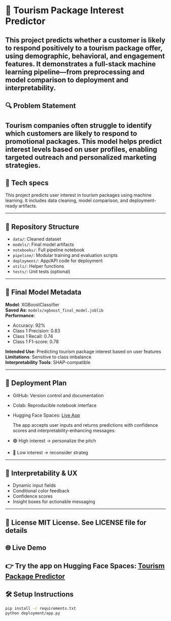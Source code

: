 # 🧠 Tourism Package Interest Predictor

This project predicts whether a customer is likely to respond positively to a tourism package offer, using demographic, behavioral, and engagement features. It demonstrates a full-stack machine learning pipeline—from preprocessing and model comparison to deployment and interpretability.
---

## 🔍 Problem Statement

Tourism companies often struggle to identify which customers are likely to respond to promotional packages. This model helps predict interest levels based on user profiles, enabling targeted outreach and personalized marketing strategies.
---

## 🧭 Tech specs
This project predicts user interest in tourism packages using machine learning. It includes data cleaning, model comparison, and deployment-ready artifacts.

---

## 📁 Repository Structure

- `data/`: Cleaned dataset
- `models/`: Final model artifacts
- `notebooks/`: Full pipeline notebook
- `pipeline/`: Modular training and evaluation scripts
- `deployment/`: App/API code for deployment
- `utils/`: Helper functions
- `tests/`: Unit tests (optional)

---

## 🧠 Final Model Metadata

**Model**: XGBoostClassifier  
**Saved As**: `models/xgboost_final_model.joblib`  
**Performance**:  
- Accuracy: 92%  
- Class 1 Precision: 0.83  
- Class 1 Recall: 0.74  
- Class 1 F1-score: 0.78  

**Intended Use**: Predicting tourism package interest based on user features  
**Limitations**: Sensitive to class imbalance  
**Interpretability Tools**: SHAP-compatible

---

## 🚀 Deployment Plan

- GitHub: Version control and documentation  
- Colab: Reproducible notebook interface
- Hugging Face Spaces: [Live App](https://huggingface.co/spaces/ManishManu44/TourismPackagePrediction)

  The app accepts user inputs and returns predictions with confidence scores and interpretability-enhancing messages:
- 🟢 High interest → personalize the pitch
- 🔴 Low interest → reconsider strateg
---

## 🧠 Interpretability & UX
- Dynamic input fields
- Conditional color feedback
- Confidence scores
- Insight boxes for actionable messaging
---

📜 License
MIT License. See LICENSE file for details
---

## 🌐 Live Demo
👉 Try the app on Hugging Face Spaces: [Tourism Package Predictor](https://huggingface.co/spaces/ManishManu44/TourismPackagePrediction)
---

## 🛠️ Setup Instructions

```bash
pip install -r requirements.txt
python deployment/app.py
